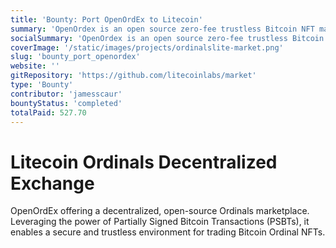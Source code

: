 ```yaml
---
title: 'Bounty: Port OpenOrdEx to Litecoin'
summary: 'OpenOrdex is an open source zero-fee trustless Bitcoin NFT marketplace based on partially signed bitcoin transactions'
socialSummary: 'OpenOrdex is an open source zero-fee trustless Bitcoin NFT marketplace based on partially signed bitcoin transactions'
coverImage: '/static/images/projects/ordinalslite-market.png'
slug: 'bounty_port_openordex'
website: ''
gitRepository: 'https://github.com/litecoinlabs/market'
type: 'Bounty'
contributor: 'jamesscaur'
bountyStatus: 'completed'
totalPaid: 527.70
---
```


# Litecoin Ordinals Decentralized Exchange

OpenOrdEx offering a decentralized, open-source Ordinals marketplace. Leveraging the power of Partially Signed Bitcoin Transactions (PSBTs), it enables a secure and trustless environment for trading Bitcoin Ordinal NFTs.
